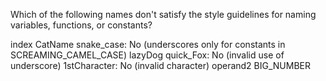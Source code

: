 Which of the following names don't satisfy the style guidelines for naming variables, functions, or constants?

index
CatName
snake_case: No (underscores only for constants in SCREAMING_CAMEL_CASE)
lazyDog
quick_Fox: No (invalid use of underscore)
1stCharacter: No (invalid character)
operand2
BIG_NUMBER
